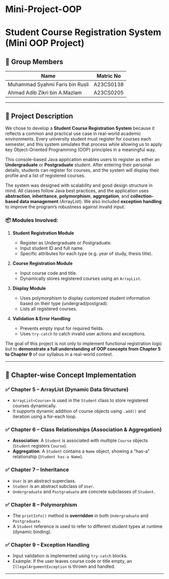 # Mini-Project-OOP

# Student Course Registration System (Mini OOP Project)

## 👥 Group Members

| Name                                   | Matric No     |
|----------------------------------------|---------------|
| Muhammad Syahmi Faris bin Rusli        | A23CS0138     |
| Ahmad Adib Zikri bin A.Mazlam          | A23CS0205     |

---

## 📘 Project Description

We chose to develop a **Student Course Registration System** because it reflects a common and practical use case in real-world academic environments. Every university student must register for courses each semester, and this system simulates that process while allowing us to apply key Object-Oriented Programming (OOP) principles in a meaningful way.

This console-based Java application enables users to register as either an **Undergraduate** or **Postgraduate** student. After entering their personal details, students can register for courses, and the system will display their profile and a list of registered courses.

The system was designed with scalability and good design structure in mind. All classes follow Java best practices, and the application uses **abstraction**, **inheritance**, **polymorphism**, **aggregation**, and **collection-based data management** (ArrayList). We also included **exception handling** to improve the program’s robustness against invalid input.

### 📦 Modules Involved:

1. **Student Registration Module**
   - Register as Undergraduate or Postgraduate.
   - Input student ID and full name.
   - Specific attributes for each type (e.g. year of study, thesis title).

2. **Course Registration Module**
   - Input course code and title.
   - Dynamically stores registered courses using an `ArrayList`.

3. **Display Module**
   - Uses polymorphism to display customized student information based on their type (undergrad/postgrad).
   - Lists all registered courses.

4. **Validation & Error Handling**
   - Prevents empty input for required fields.
   - Uses `try-catch` to catch invalid user actions and exceptions.

The goal of this project is not only to implement functional registration logic but to **demonstrate a full understanding of OOP concepts from Chapter 5 to Chapter 9** of our syllabus in a real-world context.

---

## 🧠 Chapter-wise Concept Implementation

### ✅ Chapter 5 – ArrayList (Dynamic Data Structure)

- `ArrayList<Course>` is used in the `Student` class to store registered courses dynamically.
- It supports dynamic addition of course objects using `.add()` and iteration using a for-each loop.

### ✅ Chapter 6 – Class Relationships (Association & Aggregation)

- **Association**: A `Student` is associated with multiple `Course` objects (`Student` registers `Course`).
- **Aggregation**: A `Student` contains a `Name` object, showing a “has-a” relationship (`Student has-a Name`).

### ✅ Chapter 7 – Inheritance

- `User` is an abstract superclass.
- `Student` is an abstract subclass of `User`.
- `Undergraduate` and `Postgraduate` are concrete subclasses of `Student`.

### ✅ Chapter 8 – Polymorphism

- The `printInfo()` method is **overridden** in both `Undergraduate` and `Postgraduate`.
- A `Student` reference is used to refer to different student types at runtime (dynamic binding).

### ✅ Chapter 9 – Exception Handling

- Input validation is implemented using `try-catch` blocks.
- Example: If the user leaves course code or title empty, an `IllegalArgumentException` is thrown and handled.

---
